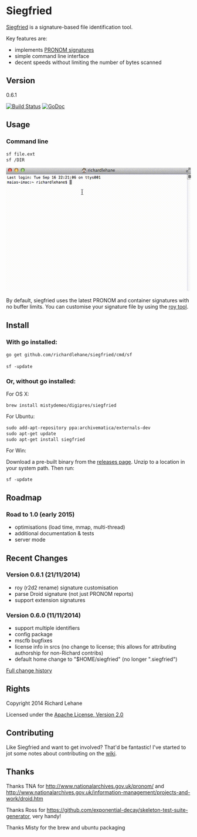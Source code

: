 # Siegfried

[Siegfried](http://www.itforarchivists.com/siegfried) is a signature-based file identification tool.

Key features are:

  - implements [PRONOM signatures](http://www.nationalarchives.gov.uk/aboutapps/pronom/)
  - simple command line interface
  - decent speeds without limiting the number of bytes scanned

## Version

0.6.1

[![Build Status](https://travis-ci.org/richardlehane/siegfried.png?branch=master)](https://travis-ci.org/richardlehane/siegfried) [![GoDoc](https://godoc.org/github.com/richardlehane/siegfried/pkg/core?status.svg)](https://godoc.org/github.com/richardlehane/siegfried/pkg/core)

## Usage

### Command line

    sf file.ext
    sf /DIR

![Usage](usage.gif)

By default, siegfried uses the latest PRONOM and container signatures with no buffer limits. You can customise your signature file by using the [roy tool](https://github.com/richardlehane/siegfried/wiki/Building-a-signature-file-with-ROY).

## Install

### With go installed: 

    go get github.com/richardlehane/siegfried/cmd/sf

    sf -update


### Or, without go installed:

For OS X:

    brew install mistydemeo/digipres/siegfried

For Ubuntu:

    sudo add-apt-repository ppa:archivematica/externals-dev
    sudo apt-get update
    sudo apt-get install siegfried

For Win:

Download a pre-built binary from the [releases page](https://github.com/richardlehane/siegfried/releases). Unzip to a location in your system path. Then run:

	sf -update

## Roadmap

### Road to 1.0 (early 2015)

- optimisations (load time, mmap, multi-thread)
- additional documentation & tests
- server mode

## Recent Changes
### Version 0.6.1 (21/11/2014)
- roy (r2d2 rename) signature customisation
- parse Droid signature (not just PRONOM reports)
- support extension signatures

### Version 0.6.0 (11/11/2014)
- support multiple identifiers
- config package
- mscfb bugfixes
- license info in srcs (no change to license; this allows for attributing authorship for non-Richard contribs)
- default home change to "$HOME/siegfried" (no longer ".siegfried")

[Full change history](https://github.com/richardlehane/siegfried/wiki/Change-history)

## Rights

Copyright 2014 Richard Lehane 

Licensed under the [Apache License, Version 2.0](http://www.apache.org/licenses/LICENSE-2.0)

## Contributing

Like Siegfried and want to get involved? That'd be fantastic! I've started to jot some notes about contributing on the [wiki](https://github.com/richardlehane/siegfried/wiki).

## Thanks

Thanks TNA for http://www.nationalarchives.gov.uk/pronom/ and http://www.nationalarchives.gov.uk/information-management/projects-and-work/droid.htm

Thanks Ross for https://github.com/exponential-decay/skeleton-test-suite-generator, very handy!

Thanks Misty for the brew and ubuntu packaging
